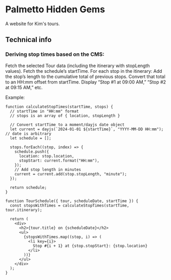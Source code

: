 # Palmetto Hidden Gems

A website for Kim's tours. 


## Technical info

### Deriving stop times based on the CMS:
Fetch the selected Tour data (including the itinerary with stopLength values).
Fetch the schedule’s startTime.
For each stop in the itinerary:
    Add the stop’s length to the cumulative total of previous stops.
    Convert that total to an HH:mm offset from startTime.
    Display “Stop #1 at 09:00 AM,” “Stop #2 at 09:15 AM,” etc.

Example:
```
function calculateStopTimes(startTime, stops) {
  // startTime in "HH:mm" format
  // stops is an array of { location, stopLength }

  // Convert startTime to a moment/dayjs date object
  let current = dayjs(`2024-01-01 ${startTime}`, "YYYY-MM-DD HH:mm"); // date is arbitrary
  let schedule = [];

  stops.forEach((stop, index) => {
    schedule.push({
      location: stop.location,
      stopStart: current.format("HH:mm"),
    });
    // Add stop length in minutes
    current = current.add(stop.stopLength, "minute");
  });

  return schedule;
}

```

```
function TourSchedule({ tour, scheduleDate, startTime }) {
  const stopsWithTimes = calculateStopTimes(startTime, tour.itinerary);

  return (
    <div>
      <h2>{tour.title} on {scheduleDate}</h2>
      <ul>
        {stopsWithTimes.map((stop, i) => (
          <li key={i}>
            Stop #{i + 1} at {stop.stopStart}: {stop.location}
          </li>
        ))}
      </ul>
    </div>
  );
}

```